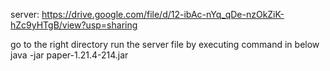 server: https://drive.google.com/file/d/12-ibAc-nYq_qDe-nzOkZiK-hZc9yHTgB/view?usp=sharing

go to the right directory
run the server file by executing command in below
java -jar paper-1.21.4-214.jar
